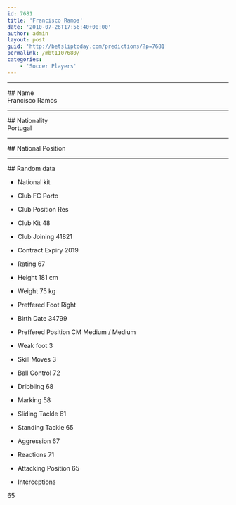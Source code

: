 ```yaml
---
id: 7681
title: 'Francisco Ramos'
date: '2010-07-26T17:56:40+00:00'
author: admin
layout: post
guid: 'http://betsliptoday.com/predictions/?p=7681'
permalink: /mbt1107680/
categories:
    - 'Soccer Players'
---
```


- - - - - -

\## Name  
 Francisco Ramos

- - - - - -

\## Nationality  
 Portugal

- - - - - -

\## National Position

- - - - - -

\## Random data

- National kit
- Club
 FC Porto

- Club Position
 Res

- Club Kit
 48

- Club Joining
 41821

- Contract Expiry
 2019

- Rating
 67

- Height
 181 cm

- Weight
 75 kg

- Preffered Foot
 Right

- Birth Date
 34799

- Preffered Position
 CM Medium / Medium

- Weak foot
 3

- Skill Moves
 3

- Ball Control
 72

- Dribbling
 68

- Marking
 58

- Sliding Tackle
 61

- Standing Tackle
 65

- Aggression
 67

- Reactions
 71

- Attacking Position
 65

- Interceptions

 65